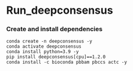 # Run_deepconsensus
### Create and install dependencies
```
conda create -n deepconsensus -y
conda activate deepconsensus
conda install python=3.9 -y
pip install deepconsensus[cpu]==1.2.0
conda install -c bioconda pbbam pbccs actc -y
```
